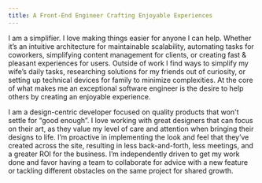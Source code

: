 ```yaml
---
title: A Front-End Engineer Crafting Enjoyable Experiences
---
```


I am a simplifier. I love making things easier for anyone I can help. Whether it’s an intuitive architecture for maintainable scalability, automating tasks for coworkers, simplifying content management for clients, or creating fast & pleasant experiences for users. Outside of work I find ways to simplify my wife’s daily tasks, researching solutions for my friends out of curiosity, or setting up technical devices for family to minimize complexities. At the core of what makes me an exceptional software engineer is the desire to help others by creating an enjoyable experience.

I am a design-centric developer focused on quality products that won't settle for “good enough”. I love working with great designers that can focus on their art, as they value my level of care and attention when bringing their designs to life. I’m proactive in implementing the look and feel that they’ve created across the site, resulting in less back-and-forth, less meetings, and a greater ROI for the business. I’m independently driven to get my work done and favor having a team to collaborate for advice with a new feature or tackling different obstacles on the same project for shared growth.
